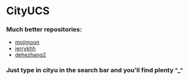 # CityUCS

### Much better repositories:
- [mojimoon](https://github.com/mojimoon/CityU-CS/tree/main?tab=readme-ov-file)
- [jerrykhh](https://github.com/jerrykhh/cityu)
- [dehezhang2](https://github.com/dehezhang2/CityU_CS_Assignments)

### Just type in cityu in the search bar and you'll find plenty ^_^
